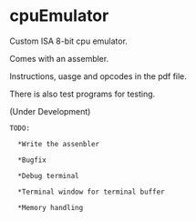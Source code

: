# cpuEmulator
Custom ISA 8-bit cpu emulator.

Comes with an assembler.

Instructions, uasge and opcodes in the pdf file.

There is also test programs for testing.

(Under Development)


    TODO:
  
      *Write the assenbler
  
      *Bugfix
  
      *Debug terminal
  
      *Terminal window for terminal buffer
  
      *Memory handling
